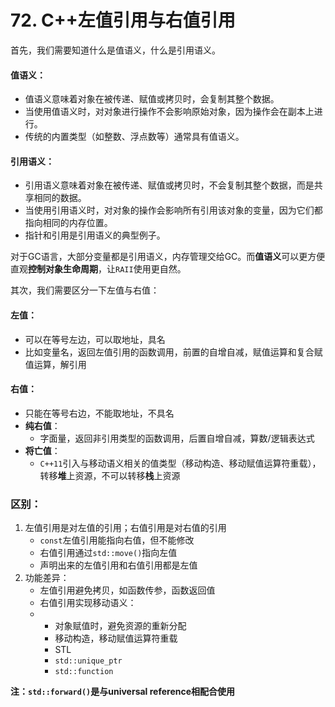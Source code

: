 # 72. C++左值引用与右值引用

首先，我们需要知道什么是值语义，什么是引用语义。

#### 值语义：

- 值语义意味着对象在被传递、赋值或拷贝时，会复制其整个数据。
- 当使用值语义时，对对象进行操作不会影响原始对象，因为操作会在副本上进行。
- 传统的内置类型（如整数、浮点数等）通常具有值语义。

#### 引用语义：

- 引用语义意味着对象在被传递、赋值或拷贝时，不会复制其整个数据，而是共享相同的数据。
- 当使用引用语义时，对对象的操作会影响所有引用该对象的变量，因为它们都指向相同的内存位置。
- 指针和引用是引用语义的典型例子。



对于GC语言，大部分变量都是引用语义，内存管理交给GC。而**值语义**可以更方便直观**控制对象生命周期**，让`RAII`使用更自然。



其次，我们需要区分一下左值与右值：

#### 左值：

+ 可以在等号左边，可以取地址，具名
+ 比如变量名，返回左值引用的函数调用，前置的自增自减，赋值运算和复合赋值运算，解引用



#### 右值：

+ 只能在等号右边，不能取地址，不具名
+ **纯右值**：
  + 字面量，返回非引用类型的函数调用，后置自增自减，算数/逻辑表达式
+ **将亡值**：
  + `C++11`引入与移动语义相关的值类型（移动构造、移动赋值运算符重载），转移**堆**上资源，不可以转移**栈**上资源



### 区别：

1. 左值引用是对左值的引用；右值引用是对右值的引用
   + `const`左值引用能指向右值，但不能修改
   + 右值引用通过`std::move()`指向左值
   + 声明出来的左值引用和右值引用都是左值
2. 功能差异：
   + 左值引用避免拷贝，如函数传参，函数返回值
   + 右值引用实现移动语义：
   + + 对象赋值时，避免资源的重新分配
     + 移动构造，移动赋值运算符重载
     + STL
     + `std::unique_ptr`
     + `std::function`



**注：`std::forward()`是与universal reference相配合使用**